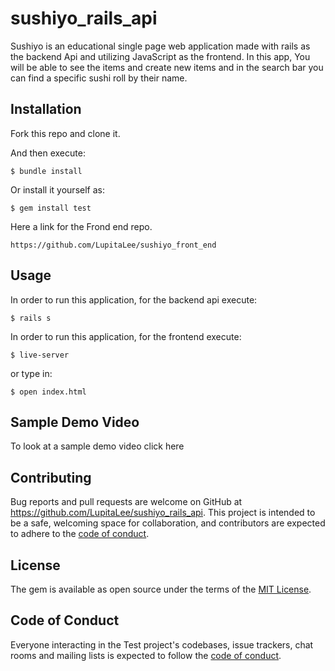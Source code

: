 # sushiyo_rails_api

Sushiyo is an educational single page web application made with rails as the backend Api and utilizing JavaScript as the frontend.
In this app, You will be able to see the items and create new items and in the search bar you can find a specific sushi roll by their name.  

## Installation


Fork this repo and clone it.

And then execute:

    $ bundle install

Or install it yourself as:

    $ gem install test

Here a link for the Frond end repo.
```
https://github.com/LupitaLee/sushiyo_front_end
```

## Usage

In order to run this application, for the backend api execute:
```
$ rails s
```
In order to run this application, for the frontend execute:
```
$ live-server
```
or type in:
```
$ open index.html
```

## Sample Demo Video
To look at a sample demo video click here


## Contributing

Bug reports and pull requests are welcome on GitHub at https://github.com/LupitaLee/sushiyo_rails_api. This project is intended to be a safe, welcoming space for collaboration, and contributors are expected to adhere to the [code of conduct](https://github.com/LupitaLee/sushiyo_rails_api/blob/master/CODE_OF_CONDUCT.md).

## License

The gem is available as open source under the terms of the [MIT License](https://opensource.org/licenses/MIT).

## Code of Conduct

Everyone interacting in the Test project's codebases, issue trackers, chat rooms and mailing lists is expected to follow the [code of conduct](https://github.com/LupitaLee/sushiyo_rails_api/blob/master/CODE_OF_CONDUCT.md).
